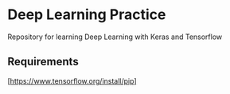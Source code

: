 # Deep Learning Practice

Repository for learning Deep Learning with Keras and Tensorflow

## Requirements

[https://www.tensorflow.org/install/pip]
